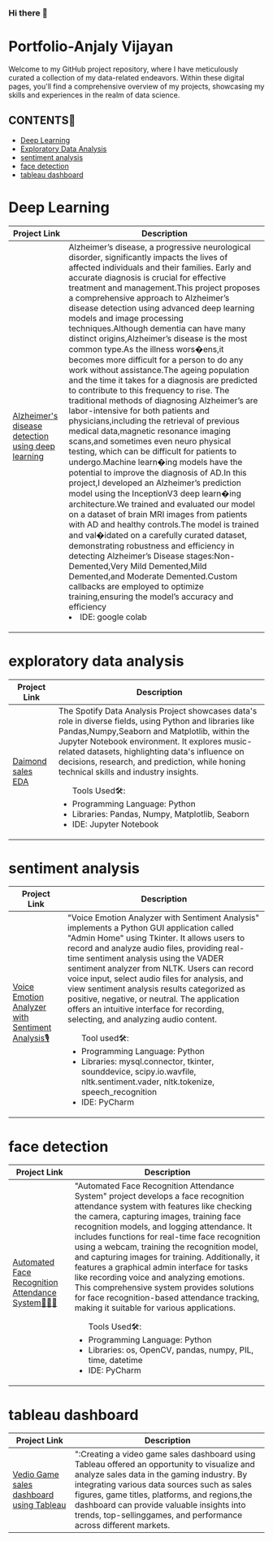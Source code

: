 ### Hi there 👋

<!--
**anjaly411/anjaly411** is a ✨ _special_ ✨ repository because its `README.md` (this file) appears on your GitHub profile.

Here are some ideas to get you started:

- 🔭 I’m currently working on ...
- 🌱 I’m currently learning ...
- 👯 I’m looking to collaborate on ...
- 🤔 I’m looking for help with ...
- 💬 Ask me about ...
- 📫 How to reach me: ...
- 😄 Pronouns: ...
- ⚡ Fun fact: ...
-->
# Portfolio-Anjaly Vijayan
<p>Welcome to my GitHub project repository, where I have meticulously curated a collection of my data-related endeavors. Within these digital pages, you'll find a comprehensive overview of my projects, showcasing my skills and experiences in the realm of data science. </p>
<h2>CONTENTS📝</h2>
<ul>
  <li><a href="#deeplearning">Deep Learning</a></li>
   <li><a href="#exploratorydataanalysis">Exploratory Data Analysis</a></li>
   <li><a href="#sentimentanalysis">sentiment analysis</a></li>
   <li><a href="#facedetection">face detection</a></li>
    <li><a href="#tableaudashboard">tableau dashboard</a></li>
 
</ul>

<h1><a name="deeplearning">Deep Learning</a></h1>

| Project Link | Description |
| ------------ | ------------| 
| <a href="https://github.com/anjaly411/Alzheimer-s_disease_detection_using_deep_learning">Alzheimer's disease detection using deep learning</a><br> |Alzheimer’s disease, a progressive neurological disorder, significantly impacts the lives of affected individuals and their families. Early and accurate diagnosis is crucial for effective treatment and management.This project proposes a comprehensive approach to Alzheimer’s disease detection using advanced deep learning models and image processing techniques.Although dementia can have many distinct origins,Alzheimer’s disease is the most common type.As the illness wors�ens,it becomes more difficult for a person to do any work without assistance.The ageing population and the time it takes for a diagnosis are predicted to contribute to this frequency to rise. The traditional methods of diagnosing Alzheimer’s are labor-intensive for both patients and physicians,including the retrieval of previous medical data,magnetic resonance imaging scans,and sometimes even neuro physical testing, which can be difficult for patients to undergo.Machine learn�ing models have the potential to improve the diagnosis of AD.In this project,I developed an Alzheimer’s prediction model using the InceptionV3 deep learn�ing architecture.We trained and evaluated our model on a dataset of brain MRI images from patients with AD and healthy controls.The model is trained and val�idated on a carefully curated dataset, demonstrating robustness and efficiency in detecting Alzheimer’s Disease stages:Non-Demented,Very Mild Demented,Mild Demented,and Moderate Demented.Custom callbacks are employed to optimize training,ensuring the model’s accuracy and efficiency<br></li><li>IDE: google colab<br></li></ul></p> |

<h1><a name="exploratorydataanalysis">exploratory data analysis</a></h1>

| Project Link | Description |
| ------------ | ------------| 
| <a href="https://github.com/anjaly411/DIAMOND-SALES-EDA">Daimond sales EDA</a><br> | The Spotify Data Analysis Project showcases data's role in diverse fields, using Python and libraries like Pandas,Numpy,Seaborn and Matplotlib, within the Jupyter Notebook environment. It explores music-related datasets, highlighting data's influence on decisions, research, and prediction, while honing technical skills and industry insights.<br><p><ul>Tools Used🛠️:<br><li>Programming Language: Python<br></li><li>Libraries: Pandas, Numpy, Matplotlib, Seaborn<br></li><li>IDE: Jupyter Notebook<br></li></ul></p> | 

<h1><a name="sentimentanalysis">sentiment analysis</a></h1>

| Project Link | Description |
| ------------ | ------------| 
| <a href="https://github.com/anjaly411/Sentiment__Analysis">Voice Emotion Analyzer with Sentiment Analysis🎙️</a><br> | "Voice Emotion Analyzer with Sentiment Analysis" implements a Python GUI application called "Admin Home" using Tkinter. It allows users to record and analyze audio files, providing real-time sentiment analysis using the VADER sentiment analyzer from NLTK. Users can record voice input, select audio files for analysis, and view sentiment analysis results categorized as positive, negative, or neutral. The application offers an intuitive interface for recording, selecting, and analyzing audio content.<br><p><ul>Tool used🛠️:<br><li>Programming Language: Python<br></li><li>Libraries: mysql.connector, tkinter, sounddevice, scipy.io.wavfile, nltk.sentiment.vader, nltk.tokenize, speech_recognition<br></li><li>IDE: PyCharm<br></li></ul></p>| 


<h1><a name="facedetection">face detection</a></h1>

| Project Link | Description |
| ------------ | ------------| 
| <a href="https://github.com/anjaly411/Face_Detection">Automated Face Recognition Attendance System👨🏼‍🦱</a><br> | "Automated Face Recognition Attendance System" project develops a face recognition attendance system with features like checking the camera, capturing images, training face recognition models, and logging attendance. It includes functions for real-time face recognition using a webcam, training the recognition model, and capturing images for training. Additionally, it features a graphical admin interface for tasks like recording voice and analyzing emotions. This comprehensive system provides solutions for face recognition-based attendance tracking, making it suitable for various applications.<br><p><ul>Tools Used🛠️:<br><li>Programming Language: Python<br></li><li>Libraries: os, OpenCV, pandas, numpy, PIL, time, datetime<br></li><li>IDE: PyCharm<br></li></ul></p> |  

<h1><a name="tableaudashboard">tableau dashboard</a></h1>

| Project Link | Description |
| ------------ | ------------| 
| <a href="https://github.com/anjaly411/vedio_game_dashboard">Vedio Game sales dashboard using Tableau</a><br> | ":Creating a video game sales dashboard using Tableau offered an opportunity to visualize and analyze sales data in the gaming industry. By integrating various data sources such as sales figures, game titles, platforms, and regions,the dashboard can provide valuable insights into trends, top-sellinggames, and performance across different markets. |  

